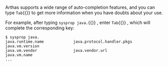 Arthas supports a wide range of auto-completion features, and you can type `Tab`{{}} to get more information when you have doubts about your use.

For example, after typing `sysprop java.`{{}} , enter `Tab`{{}} , which will complete the corresponding key:

```
$ sysprop java.
java.runtime.name             java.protocol.handler.pkgs    java.vm.version
java.vm.vendor                java.vendor.url               java.vm.name
...
```
